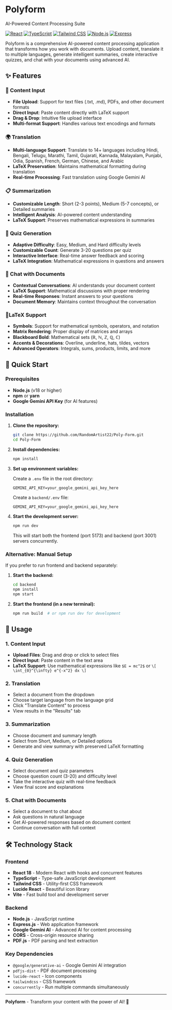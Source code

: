 # Polyform

AI-Powered Content Processing Suite

[![React](https://img.shields.io/badge/React-18.3.1-blue.svg)](https://reactjs.org/)
[![TypeScript](https://img.shields.io/badge/TypeScript-5.5.3-blue.svg)](https://www.typescriptlang.org/)
[![Tailwind CSS](https://img.shields.io/badge/Tailwind_CSS-3.4.1-38B2AC.svg)](https://tailwindcss.com/)
[![Node.js](https://img.shields.io/badge/Node.js-18+-green.svg)](https://nodejs.org/)
[![Express](https://img.shields.io/badge/Express-5.1.0-black.svg)](https://expressjs.com/)

Polyform is a comprehensive AI-powered content processing application that transforms how you work with documents. Upload content, translate it to multiple languages, generate intelligent summaries, create interactive quizzes, and chat with your documents using advanced AI.

## ✨ Features

### 📝 Content Input
- **File Upload**: Support for text files (.txt, .md), PDFs, and other document formats
- **Direct Input**: Paste content directly with LaTeX support
- **Drag & Drop**: Intuitive file upload interface
- **Multi-format Support**: Handles various text encodings and formats

### 🌍 Translation
- **Multi-language Support**: Translate to 14+ languages including Hindi, Bengali, Telugu, Marathi, Tamil, Gujarati, Kannada, Malayalam, Punjabi, Odia, Spanish, French, German, Chinese, and Arabic
- **LaTeX Preservation**: Maintains mathematical formatting during translation
- **Real-time Processing**: Fast translation using Google Gemini AI

### 📋 Summarization
- **Customizable Length**: Short (2-3 points), Medium (5-7 concepts), or Detailed summaries
- **Intelligent Analysis**: AI-powered content understanding
- **LaTeX Support**: Preserves mathematical expressions in summaries

### 🎯 Quiz Generation
- **Adaptive Difficulty**: Easy, Medium, and Hard difficulty levels
- **Customizable Count**: Generate 3-20 questions per quiz
- **Interactive Interface**: Real-time answer feedback and scoring
- **LaTeX Integration**: Mathematical expressions in questions and answers

### 💬 Chat with Documents
- **Contextual Conversations**: AI understands your document content
- **LaTeX Support**: Mathematical discussions with proper rendering
- **Real-time Responses**: Instant answers to your questions
- **Document Memory**: Maintains context throughout the conversation

### 🎨LaTeX Support
- **Symbols**: Support for mathematical symbols, operators, and notation
- **Matrix Rendering**: Proper display of matrices and arrays
- **Blackboard Bold**: Mathematical sets (ℝ, ℕ, ℤ, ℚ, ℂ)
- **Accents & Decorations**: Overline, underline, hats, tildes, vectors
- **Advanced Operators**: Integrals, sums, products, limits, and more

## 🚀 Quick Start

### Prerequisites

- **Node.js** (v18 or higher)
- **npm** or **yarn**
- **Google Gemini API Key** (for AI features)

### Installation

1. **Clone the repository:**
   ```bash
   git clone https://github.com/RandomArtist22/Poly-Form.git
   cd Poly-Form
   ```

2. **Install dependencies:**
   ```bash
   npm install
   ```

3. **Set up environment variables:**

   Create a `.env` file in the root directory:
   ```env
   GEMINI_API_KEY=your_google_gemini_api_key_here
   ```

   Create a `backend/.env` file:
   ```env
   GEMINI_API_KEY=your_google_gemini_api_key_here
   ```

4. **Start the development server:**
   ```bash
   npm run dev
   ```

   This will start both the frontend (port 5173) and backend (port 3001) servers concurrently.

### Alternative: Manual Setup

If you prefer to run frontend and backend separately:

1. **Start the backend:**
   ```bash
   cd backend
   npm install
   npm start
   ```

2. **Start the frontend (in a new terminal):**
   ```bash
   npm run build  # or npm run dev for development
   ```

## 📖 Usage

### 1. Content Input
- **Upload Files**: Drag and drop or click to select files
- **Direct Input**: Paste content in the text area
- **LaTeX Support**: Use mathematical expressions like `$E = mc^2$` or `\[ \int_{0}^{\infty} e^{-x^2} dx \]`

### 2. Translation
- Select a document from the dropdown
- Choose target language from the language grid
- Click "Translate Content" to process
- View results in the "Results" tab

### 3. Summarization
- Choose document and summary length
- Select from Short, Medium, or Detailed options
- Generate and view summary with preserved LaTeX formatting

### 4. Quiz Generation
- Select document and quiz parameters
- Choose question count (3-20) and difficulty level
- Take the interactive quiz with real-time feedback
- View final score and explanations

### 5. Chat with Documents
- Select a document to chat about
- Ask questions in natural language
- Get AI-powered responses based on document content
- Continue conversation with full context

## 🛠️ Technology Stack

### Frontend
- **React 18** - Modern React with hooks and concurrent features
- **TypeScript** - Type-safe JavaScript development
- **Tailwind CSS** - Utility-first CSS framework
- **Lucide React** - Beautiful icon library
- **Vite** - Fast build tool and development server

### Backend
- **Node.js** - JavaScript runtime
- **Express.js** - Web application framework
- **Google Gemini AI** - Advanced AI for content processing
- **CORS** - Cross-origin resource sharing
- **PDF.js** - PDF parsing and text extraction

### Key Dependencies
- `@google/generative-ai` - Google Gemini AI integration
- `pdfjs-dist` - PDF document processing
- `lucide-react` - Icon components
- `tailwindcss` - CSS framework
- `concurrently` - Run multiple commands simultaneously



---

**Polyform** - Transform your content with the power of AI! 🚀
